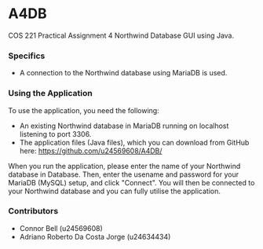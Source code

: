 # A4DB
COS 221 Practical Assignment 4 Northwind Database GUI using Java.

### Specifics
- A connection to the Northwind database using MariaDB is used.

### Using the Application
To use the application, you need the following: 
- An existing Northwind database in MariaDB running on localhost listening to port 3306. 
- The application files (Java files), which you can download from GitHub here: https://github.com/u24569608/A4DB/
  
When you run the application, please enter the name of your Northwind database in Database. Then, enter the usename and password for your MariaDB (MySQL) setup, and click "Connect". You will then be connected to your Northwind database and you can fully utilise the application. 

### Contributors 
- Connor Bell (u24569608)
- Adriano Roberto Da Costa Jorge (u24634434)
